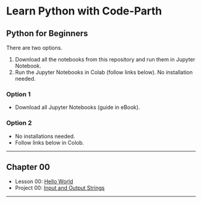 # Learn Python with Code-Parth

## Python for Beginners

There are two options.
1. Download all the notebooks from this repository and run them in Jupyter Notebook.
2. Run the Jupyter Notebooks in Colab (follow links below). No installation needed.

### Option 1
- Download all Jupyter Notebooks (guide in eBook).

### Option 2
- No installations needed.
- Follow links below in Colob.

-----
## Chapter 00
- Lesson 00: [Hello World](https://colab.research.google.com/github/Code-Parth/Learn-Python-Course/blob/master/Colab/00-Lesson-Hello_World.ipynb)
- Project 00: [Input and Output Strings](https://colab.research.google.com/github/Code-Parth/Learn-Python-Course/blob/master/Colab/00-Project-Input_and_Output_Strings.ipynb)

-----

